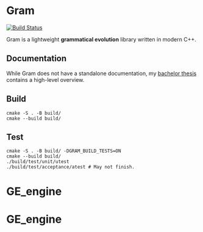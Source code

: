 # Gram

[![Build Status](https://travis-ci.org/jansvoboda11/gram.svg?branch=main)](https://travis-ci.org/jansvoboda11/gram)

Gram is a lightweight **grammatical evolution** library written in modern C++.

## Documentation

While Gram does not have a standalone documentation, my [bachelor thesis](https://www.fit.vut.cz/study/thesis-file/19143/19143.pdf) contains a high-level overview.

## Build

```shell
cmake -S . -B build/
cmake --build build/
```

## Test

```shell
cmake -S . -B build/ -DGRAM_BUILD_TESTS=ON
cmake --build build/
./build/test/unit/utest
./build/test/acceptance/atest # May not finish.
```
# GE_engine
# GE_engine
